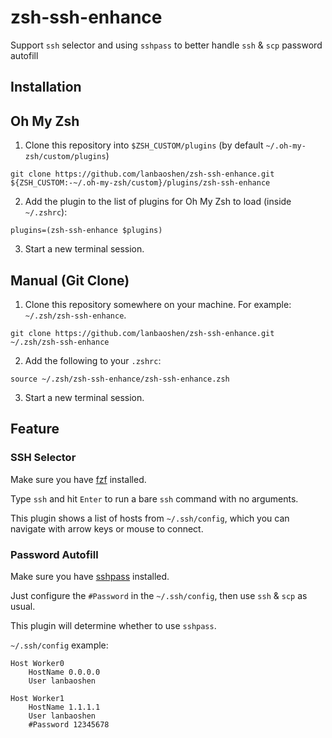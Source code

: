 # zsh-ssh-enhance
Support `ssh` selector and using `sshpass` to better handle `ssh` & `scp` password autofill

## Installation

## Oh My Zsh
1. Clone this repository into `$ZSH_CUSTOM/plugins` (by default `~/.oh-my-zsh/custom/plugins`)
```shell
git clone https://github.com/lanbaoshen/zsh-ssh-enhance.git ${ZSH_CUSTOM:-~/.oh-my-zsh/custom}/plugins/zsh-ssh-enhance
```

2. Add the plugin to the list of plugins for Oh My Zsh to load (inside `~/.zshrc`):
```
plugins=(zsh-ssh-enhance $plugins)
```

3. Start a new terminal session.


## Manual (Git Clone)

1. Clone this repository somewhere on your machine. For example: `~/.zsh/zsh-ssh-enhance`.
```shell
git clone https://github.com/lanbaoshen/zsh-ssh-enhance.git ~/.zsh/zsh-ssh-enhance
```

2. Add the following to your `.zshrc`:
```
source ~/.zsh/zsh-ssh-enhance/zsh-ssh-enhance.zsh
```

3. Start a new terminal session.


## Feature

### SSH Selector
Make sure you have [fzf](https://github.com/junegunn/fzf) installed.

Type `ssh` and hit `Enter` to run a bare `ssh` command with no arguments.

This plugin shows a list of hosts from `~/.ssh/config`, which you can navigate with arrow keys or mouse to connect.

### Password Autofill
Make sure you have [sshpass](https://sourceforge.net/projects/sshpass/) installed.

Just configure the `#Password` in the `~/.ssh/config`, then use `ssh` & `scp` as usual. 

This plugin will determine whether to use `sshpass`.

`~/.ssh/config` example:
```
Host Worker0
    HostName 0.0.0.0
    User lanbaoshen

Host Worker1
    HostName 1.1.1.1
    User lanbaoshen
    #Password 12345678
```

